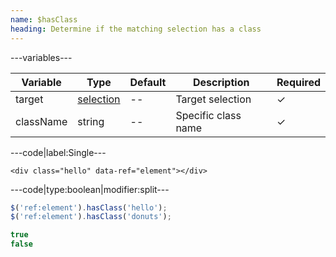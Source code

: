 ```yaml
---
name: $hasClass
heading: Determine if the matching selection has a class
---
```


---variables---

| Variable | Type | Default | Description | Required |
| -- | -- | -- | -- | -- |
| target | [selection](/script#selection) | -- | Target selection | ✓ |
| className | string | -- | Specific class name | ✓ |

---code|label:Single---

```markup
<div class="hello" data-ref="element"></div>
```

---code|type:boolean|modifier:split---

```javascript
$('ref:element').hasClass('hello');
$('ref:element').hasClass('donuts');
```

```javascript
true
false
```